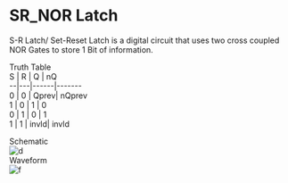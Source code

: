 # SR_NOR Latch

S-R Latch/ Set-Reset Latch is a digital circuit that uses two cross coupled NOR Gates to store 1 Bit of information.  

  Truth Table  
S | R | Q    | nQ       
--|---|------|-------  
0 | 0 | Qprev| nQprev  
1 | 0 |  1   | 0     
0 | 1 |  0   | 1  
1 | 1 | invld| invld  


Schematic  
![d](https://github.com/AbhijitBaral/VerilogDigitalDesigns/blob/main/Latches%20and%20Flipflops/SR_NOR_Latch/Schematic/schem.png)  
Waveform  
![f](https://github.com/AbhijitBaral/VerilogDigitalDesigns/blob/main/Latches%20and%20Flipflops/SR_NOR_Latch/Schematic/waveform.png)

